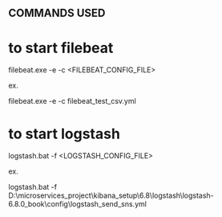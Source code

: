 ## COMMANDS USED

# to start filebeat

filebeat.exe -e -c <FILEBEAT_CONFIG_FILE>

ex.

filebeat.exe -e -c filebeat_test_csv.yml


# to start logstash

logstash.bat -f <LOGSTASH_CONFIG_FILE>

ex.

logstash.bat -f D:\microservices_project\kibana_setup\6.8\logstash\logstash-6.8.0_book\config\logstash_send_sns.yml
